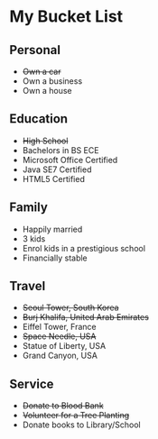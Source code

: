 # My Bucket List


## Personal
 * ~~Own a car~~
 * Own a business
 * Own a house

## Education
 * ~~High School~~
 * Bachelors in BS ECE
 * Microsoft Office Certified
 * Java SE7 Certified
 * HTML5 Certified

## Family
 * Happily married
 * 3 kids
 * Enrol kids in a prestigious school
 * Financially stable
 
## Travel
 * ~~Seoul Tower, South Korea~~
 * ~~Burj Khalifa, United Arab Emirates~~
 * Eiffel Tower, France
 * ~~Space Needle, USA~~
 * Statue of Liberty, USA
 * Grand Canyon, USA

## Service
 * ~~Donate to Blood Bank~~
 * ~~Volunteer for a Tree Planting~~
 * Donate books to Library/School
